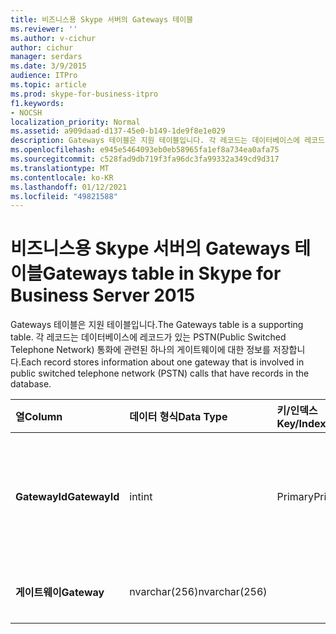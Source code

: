 ```yaml
---
title: 비즈니스용 Skype 서버의 Gateways 테이블
ms.reviewer: ''
ms.author: v-cichur
author: cichur
manager: serdars
ms.date: 3/9/2015
audience: ITPro
ms.topic: article
ms.prod: skype-for-business-itpro
f1.keywords:
- NOCSH
localization_priority: Normal
ms.assetid: a909daad-d137-45e0-b149-1de9f8e1e029
description: Gateways 테이블은 지원 테이블입니다. 각 레코드는 데이터베이스에 레코드가 있는 PSTN(Public Switched Telephone Network) 통화에 관련된 하나의 게이트웨이에 대한 정보를 저장합니다.
ms.openlocfilehash: e945e5464093eb0eb58965fa1ef8a734ea0afa75
ms.sourcegitcommit: c528fad9db719f3fa96dc3fa99332a349cd9d317
ms.translationtype: MT
ms.contentlocale: ko-KR
ms.lasthandoff: 01/12/2021
ms.locfileid: "49821588"
---
```

# <a name="gateways-table-in-skype-for-business-server-2015"></a><span data-ttu-id="56dbc-104">비즈니스용 Skype 서버의 Gateways 테이블</span><span class="sxs-lookup"><span data-stu-id="56dbc-104">Gateways table in Skype for Business Server 2015</span></span>
 
<span data-ttu-id="56dbc-105">Gateways 테이블은 지원 테이블입니다.</span><span class="sxs-lookup"><span data-stu-id="56dbc-105">The Gateways table is a supporting table.</span></span> <span data-ttu-id="56dbc-106">각 레코드는 데이터베이스에 레코드가 있는 PSTN(Public Switched Telephone Network) 통화에 관련된 하나의 게이트웨이에 대한 정보를 저장합니다.</span><span class="sxs-lookup"><span data-stu-id="56dbc-106">Each record stores information about one gateway that is involved in public switched telephone network (PSTN) calls that have records in the database.</span></span>
  
|<span data-ttu-id="56dbc-107">**열**</span><span class="sxs-lookup"><span data-stu-id="56dbc-107">**Column**</span></span>|<span data-ttu-id="56dbc-108">**데이터 형식**</span><span class="sxs-lookup"><span data-stu-id="56dbc-108">**Data Type**</span></span>|<span data-ttu-id="56dbc-109">**키/인덱스**</span><span class="sxs-lookup"><span data-stu-id="56dbc-109">**Key/Index**</span></span>|<span data-ttu-id="56dbc-110">**세부 정보**</span><span class="sxs-lookup"><span data-stu-id="56dbc-110">**Details**</span></span>|
|:-----|:-----|:-----|:-----|
|<span data-ttu-id="56dbc-111">**GatewayId**</span><span class="sxs-lookup"><span data-stu-id="56dbc-111">**GatewayId**</span></span> <br/> |<span data-ttu-id="56dbc-112">int</span><span class="sxs-lookup"><span data-stu-id="56dbc-112">int</span></span>  <br/> |<span data-ttu-id="56dbc-113">Primary</span><span class="sxs-lookup"><span data-stu-id="56dbc-113">Primary</span></span>  <br/> |<span data-ttu-id="56dbc-114">이 게이트웨이를 식별하는 고유 번호입니다.</span><span class="sxs-lookup"><span data-stu-id="56dbc-114">Unique number identifying this gateway.</span></span>  <br/> |
|<span data-ttu-id="56dbc-115">**게이트웨이**</span><span class="sxs-lookup"><span data-stu-id="56dbc-115">**Gateway**</span></span> <br/> |<span data-ttu-id="56dbc-116">nvarchar(256)</span><span class="sxs-lookup"><span data-stu-id="56dbc-116">nvarchar(256)</span></span>  <br/> | <br/> |<span data-ttu-id="56dbc-117">게이트웨이 이름입니다.</span><span class="sxs-lookup"><span data-stu-id="56dbc-117">Gateway name.</span></span>  <br/> |
   

